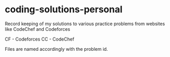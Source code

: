 # coding-solutions-personal
Record keeping of my solutions to various practice problems from websites like CodeChef and Codeforces 

CF - Codeforces
CC - CodeChef

Files are named accordingly with the problem id.
